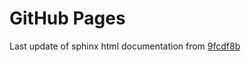 # GitHub Pages

Last update of sphinx html documentation from [9fcdf8b](https://github.com/claritychallenge/clarity/tree/9fcdf8bac814cb79c6cfb3716a46467344ad40a9)
